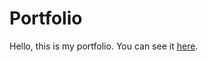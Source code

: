 # Portfolio

Hello, this is my portfolio. You can see it [here](https://samuel-coutant.github.io/).
